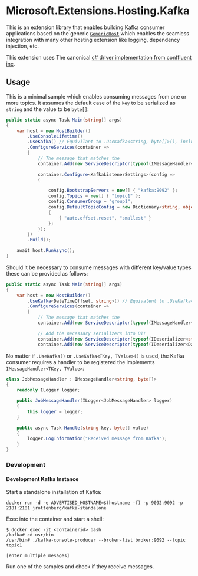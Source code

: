 # Microsoft.Extensions.Hosting.Kafka

This is an extension library that enables building Kafka consumer applications based on the generic [`GenericHost`](https://docs.microsoft.com/en-us/dotnet/api/microsoft.extensions.hosting.hostbuilder?view=aspnetcore-2.1) which enables the seamless integration with many other hosting extension like logging, dependency injection, etc.

This extension uses The canonical [c# driver implementation from conffluent inc](https://github.com/confluentinc/confluent-kafka-dotnet).

## Usage

This is a minimal sample which enables consuming messages from one or more topics. It assumes the default case of the `key` to be serialized as `string` and the value to be `byte[]`:

```csharp
public static async Task Main(string[] args)
{
    var host = new HostBuilder()
        .UseConsoleLifetime()
        .UseKafka() // Equivilant to .UseKafka<string, byte[]>(), includes registration of key and value serializers
        .ConfigureServices(container =>
        {
            // The message that matches the 
            container.Add(new ServiceDescriptor(typeof(IMessageHandler<string, byte[]>), typeof(JobMessageHandler), ServiceLifetime.Singleton));

            container.Configure<KafkaListenerSettings>(config =>
            {

                config.BootstrapServers = new[] { "kafka:9092" };
                config.Topics = new[] { "topic1" };
                config.ConsumerGroup = "group1";
                config.DefaultTopicConfig = new Dictionary<string, object>
                {
                    { "auto.offset.reset", "smallest" }
                };
            });
        })
        .Build();

    await host.RunAsync();
}
```

Should it be necessary to consume messages with different key/value types these can be provided as follows:
```csharp
public static async Task Main(string[] args)
{
    var host = new HostBuilder()
        .UseKafka<DateTimeOffset, string>() // Equivalent to .UseKafka<string, byte[]>()
        .ConfigureServices(container =>
        {
            // The message that matches the 
            container.Add(new ServiceDescriptor(typeof(IMessageHandler<string, byte[]>), typeof(JobMessageHandler), ServiceLifetime.Singleton));

            // Add the necessary serializers into DI!
            container.Add(new ServiceDescriptor(typeof(IDeserializer<string>), new StringDeserializer(Encoding.UTF8)));
            container.Add(new ServiceDescriptor(typeof(IDeserializer<DateTimeOffset>), typeof(DatetimeDeserializer), ServiceLifetime.Singleton));

```

No matter if `.UseKafka()` or `.UseKafka<TKey, TValue>()` is used, the Kafka consumer requires a handler to be registered the implements `IMessageHandler<TKey, TValue>`:

```csharp
class JobMessageHandler : IMessageHandler<string, byte[]>
{
    readonly ILogger logger;

    public JobMessageHandler(ILogger<JobMessageHandler> logger)
    {
        this.logger = logger;
    }

    public async Task Handle(string key, byte[] value)
    {
        logger.LogInformation("Received message from Kafka");
    }
}
```


### Development
#### Development Kafka Instance

Start a standalone installation of Kafka:

```
docker run -d -e ADVERTISED_HOSTNAME=$(hostname -f) -p 9092:9092 -p 2181:2181 jrottenberg/kafka-standalone
```

Exec into the container and start a shell:

```
$ docker exec -it <containerid> bash
/kafka# cd usr/bin
/usr/bin# ./kafka-console-producer --broker-list broker:9092 --topic topic1

[enter multiple mesages]

``` 

Run one of the samples and check if they receive messages.